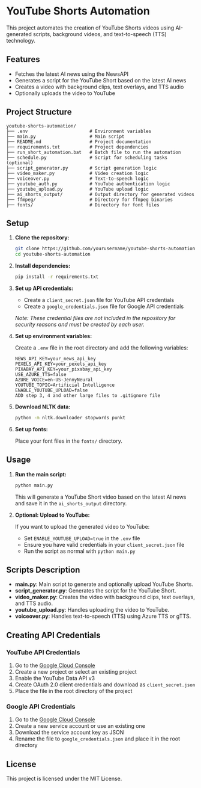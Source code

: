# YouTube Shorts Automation

This project automates the creation of YouTube Shorts videos using AI-generated scripts, background videos, and text-to-speech (TTS) technology.

## Features

- Fetches the latest AI news using the NewsAPI
- Generates a script for the YouTube Short based on the latest AI news
- Creates a video with background clips, text overlays, and TTS audio
- Optionally uploads the video to YouTube

## Project Structure

```
youtube-shorts-automation/
├── .env                       # Environment variables
├── main.py                    # Main script
├── README.md                  # Project documentation
├── requirements.txt           # Project dependencies
├── run_short_automation.bat   # Batch file to run the automation
├── schedule.py                # Script for scheduling tasks (optional)
├── script_generator.py        # Script generation logic
├── video_maker.py             # Video creation logic
├── voiceover.py               # Text-to-speech logic
├── youtube_auth.py            # YouTube authentication logic
├── youtube_upload.py          # YouTube upload logic
├── ai_shorts_output/          # Output directory for generated videos
├── ffmpeg/                    # Directory for ffmpeg binaries
├── fonts/                     # Directory for font files
```

## Setup

1. **Clone the repository:**

   ```sh
   git clone https://github.com/yourusername/youtube-shorts-automation.git
   cd youtube-shorts-automation
   ```

2. **Install dependencies:**

   ```sh
   pip install -r requirements.txt
   ```

3. **Set up API credentials:**

   - Create a `client_secret.json` file for YouTube API credentials
   - Create a `google_credentials.json` file for Google API credentials

   _Note: These credential files are not included in the repository for security reasons and must be created by each user._

4. **Set up environment variables:**

   Create a `.env` file in the root directory and add the following variables:

   ```env
   NEWS_API_KEY=your_news_api_key
   PEXELS_API_KEY=your_pexels_api_key
   PIXABAY_API_KEY=your_pixabay_api_key
   USE_AZURE_TTS=false
   AZURE_VOICE=en-US-JennyNeural
   YOUTUBE_TOPIC=Artificial Intelligence
   ENABLE_YOUTUBE_UPLOAD=false
   ADD step 3, 4 and other large files to .gitignore file
   ```

5. **Download NLTK data:**

   ```sh
   python -m nltk.downloader stopwords punkt
   ```

6. **Set up fonts:**

   Place your font files in the `fonts/` directory.

## Usage

1. **Run the main script:**

   ```sh
   python main.py
   ```

   This will generate a YouTube Short video based on the latest AI news and save it in the `ai_shorts_output` directory.

2. **Optional: Upload to YouTube:**

   If you want to upload the generated video to YouTube:

   - Set `ENABLE_YOUTUBE_UPLOAD=true` in the `.env` file
   - Ensure you have valid credentials in your `client_secret.json` file
   - Run the script as normal with `python main.py`

## Scripts Description

- **main.py**: Main script to generate and optionally upload YouTube Shorts.
- **script_generator.py**: Generates the script for the YouTube Short.
- **video_maker.py**: Creates the video with background clips, text overlays, and TTS audio.
- **youtube_upload.py**: Handles uploading the video to YouTube.
- **voiceover.py**: Handles text-to-speech (TTS) using Azure TTS or gTTS.

## Creating API Credentials

### YouTube API Credentials

1. Go to the [Google Cloud Console](https://console.cloud.google.com/)
2. Create a new project or select an existing project
3. Enable the YouTube Data API v3
4. Create OAuth 2.0 client credentials and download as `client_secret.json`
5. Place the file in the root directory of the project

### Google API Credentials

1. Go to the [Google Cloud Console](https://console.cloud.google.com/)
2. Create a new service account or use an existing one
3. Download the service account key as JSON
4. Rename the file to `google_credentials.json` and place it in the root directory

## License

This project is licensed under the MIT License.
